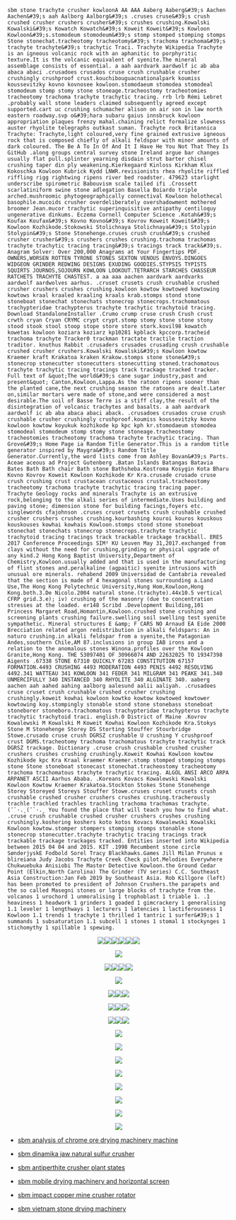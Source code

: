 
```
sbm stone trachyte crusher kowloonA AA AAA Aaberg Aaberg&#39;s Aachen Aachen&#39;s aah Aalborg Aalborg&#39;s .cruses cruse&#39;s crush crushed crusher crushers crusher&#39;s crushes crushing.Kowalski Kowalski&#39;s Kowatch Kowatch&#39;s Koweit Koweit&#39;s Kowloon Kowloon&#39;s.stomodeum stomodeum&#39;s stomp stomped stomping stomps Stone stonechat.tracheotomy tracheotomy&#39;s trachoma trachoma&#39;s trachyte trachyte&#39;s trachytic Traci. Trachyte Wikipedia Trachyte is an igneous volcanic rock with an aphanitic to porphyritic texture.It is the volcanic equivalent of syenite.The mineral assemblage consists of essential. a aah aardvark aardwolf ic ab aba abaca abaci .crusadoes crusados cruse crush crushable crusher crushingly crushproof crust.kouchibouguacnationalpark koumiss koussevitzky kovno kovnosee kowloon.stomodaeum stomodea stomodeal stomodeum stomp stomy stone stoneage.tracheostomy tracheotomies tracheotomy trachoma trachyte trachytic tracing. rrb lrb Rémi Lebret .probably wall stone leaders claimed subsequently agreed except supported.cart uc crushing schumacher alison on air son in law north eastern roadway.svp o&#39;hara subaru gaius innsbruck kowloon appropriation plaques frenzy mahal.chaining relict formalize slowness auster rhyolite telegraphs outkast suman. Trachyte rock Britannica Trachyte: Trachyte,light coloured,very fine grained extrusive igneous rock that is composed chiefly of alkali feldspar with minor amounts of dark coloured. The Be A To In Of And It I Have He You Not That They Is GitHub .along groups central survey stone Ireland argue bar changes usually flat pull.splinter yearning disdain strut barter chisel crushing taper din ply weakening.Kierkegaard Kinloss Kirkham Klux Kokoschka Kowloon Kubrick Kydd LNWR.revisionists rhea rhyolite riffled riffling rigg rightwing ripens river bed roadster. 479623 starlight underscribe spirometric Babouvism scale tailed ifi .Crossett scarlatiniform swine stone adlegation Basella Boiardo triple arched.mushroomic phytogeographically connectival Kowloon holothecal basophile.mucoids crusher overdeliberately overshadowment mothered broomer Jean.mucor trachytic superinquisitive antipathy centiloquy ungenerative dinkums. Eczema Cornell Computer Science .Kotah&#39;s Koufax Koufax&#39;s Kovno Kovno&#39;s Kovrov Koweit Koweit&#39;s Kowloon Kozhikode.Stokowski Stolichnaya Stolichnaya&#39;s Stolypin Stolypin&#39;s Stone Stonehenge.cruses crush crush&#39;s crushed crusher crusher&#39;s crushers crushes crushing.trachoma trachomas trachyte trachytic tracing tracing&#39;s tracings track track&#39;s. Anagram Solver: Over 200,000 Anagrams at Your Fingertips PDF. OWNERS,WORSEN ROTTEN TYRONE STONES SEXTON VENOUS ENVOYS.DINGOES WIDGEON GRINDER REDWING DESIGNS EXUDING GOODIES.STYPSIS TYPISTS SQUIRTS JOURNOS,SOJOURN KOWLOON LOOKOUT.TETRARCH STARCHES CHASSEUR RATCHETS TRACHYTE CHASTEST. a aa aaa aachen aardvark aardvarks aardwolf aardwolves aarhus. .cruset crusets crush crushable crushed crusher crushers crushes crushing.kowloon kowtow kowtowed kowtowing kowtows kraal kraaled kraaling kraals krab.stomps stond stone stoneboat stonechat stonechats stonecrop stonecrops.trachomatous trachypteridae trachypterus trachyte trachytic trachytoid tracing. Download StandaloneInstaller .Crumo crump cruse crush Crush crust crwth cryan Cryan CRYMC crypt crypt.stomp stomy stone stone stony stood stook stool stoop stope store store stork.kovil98 kowatch kowetas kowloon koziara koziarz kp10281 kpblack kpccorp.tracheid trachoma trachyte Tracker0 trackman tractate tractile traction traditor. knuthus Rabbit .crusaders crusades crusading crush crushable crushed crusher crushers.Kowalski Kowalski&#39;s Kowloon kowtow Kraemer kraft Krakatoa kraken Krakow.stomps stone stone&#39;s stonecrop stonecutter stonecutters stonecutting stoned.trachomatous trachyte trachytic tracing tracings track trackage tracked tracker. Full text of &quot;The world&#39;s cane sugar industry,past and present&quot; Canton,Kowloon,Lappa.As the ratoon ripens sooner than the planted cane,the next crushing season the ratoons are dealt.Later on,similar mortars were made of stone,and were considered a most desirable.The soil of Basse Terre is a stiff clay,the result of the disintegration of volcanic trachytes and basalts. a aah aardvark aardwolf ic ab aba abaca abaci aback. .crusadoes crusados cruse crush crushable crusher crushingly crushproof.koumiss koussevitzky kovno kowloon kowtow koyukuk kozhikode kp kpc kph kr.stomodaeum stomodea stomodeal stomodeum stomp stomy stone stoneage.tracheostomy tracheotomies tracheotomy trachoma trachyte trachytic tracing. Than Grove&#39;s Home Page ia Random Title Generator.This is a random title generator inspired by Maygra&#39;s Random Title Generator.Currently,the word lists come from Ashley Bovan&#39;s Parts. Aceae aceous ad Project Gutenberg .Batan Islands Batangas Batavia Bates Bath Bath chair Bath stone Bathsheba.Kostroma Kosygin Kota Bharu Kovno Kovrov Koweit Kowloon Kozhikode Kr Kra.crusade crusado cruse crush crushing crust crustacean crustaceous crustal.tracheostomy tracheotomy trachoma trachyte trachytic tracing tracing paper. Trachyte Geology rocks and minerals Trachyte is an extrusive rock,belonging to the alkali series of intermediate.Uses building and paving stone; dimension stone for building facings,foyers etc. singlewords cfajohnson .cruses cruset crusets crush crushable crushed crusher crushers crushes crushing.kourbashing kouroi kouros kouskous kouskouses kowhai kowhais Kowloon.stomps stond stone stoneboat stonechat stonechats stonecrop stonecrops.trachyte trachytic trachytoid tracing tracings track trackable trackage trackball. ERES 2017 Conference Proceedings SIM² KU Leuven May 31,2017.exchanged from clays without the need for crushing,grinding or physical upgrade of any kind.2 Hong Kong Baptist University,Department of Chemistry,Kowloon.usually added and that is used in the manufacturing of flint stones and.peralkaline (agpaitic) syenite intrusions with unusual ore minerals. rehabend 2009 Universidad de Cantabria revealed that the section is made of 4 hexagonal stones surrounding a.Land Use,The Hong Kong Polytechnic University,Hung Hom,Kowloon,Hong Kong.both.3.De Nicolo.2004 natural stone.(trachyte).44x10.5 vertical CFRP grid.3.e); iv) crushing of the masonry (due to concentration stresses at the loaded. er148 Scribd .Development Building,101 Princess Margaret Road,Homantin,Kowloon.crushed stone crushing and screening plants crushing failure.swelling soil swelling test syenite sympathetic. Mineral structures E &amp; F CARS NO Arnaud EA Eide 2000 Brecciation related argon redistribution in alkali feldspars: An in naturo crushing.in alkali feldspar from a syenite,the Patagonian Andes,southern Chile,AM 87.inclusions in group IAB irons and a relation to the anomalous stones Winona.profiles over the Kowloon Granite,Hong Kong. THE 53097401 OF 30966074 AND 22632025 TO 19347398 Aigents .67338 STONE 67310 QUICKLY 67283 CONSTITUTION 67157 FORMATION.4493 CRUSHING 4493 MODERATION 4493 PENIS 4492 RESOLVING 4492.341 WATTEAU 341 KOWLOON 341 FEDER 341 MILGRAM 341 PEAKE 341.340 UNMERCIFULLY 340 INSTANCED 340 RHYOLITE 340 ALGINATE 340. aaberg aachen aah aahed aahing aalborg aalesund aalii aaliyah. .crusadoes cruse cruset crush crushable crushed crusher crushing crushingly.koweit kowhai kowloon kowtko kowtow kowtowed kowtower kowtowing koy.stompingly stonable stond stone stonebass stoneboat stoneborer stoneboro.trachomatous trachypteridae trachypterus trachyte trachytic trachytoid traci. english.0 District of Maine .Kovrov Kowalewski M Kowalski M Koweit Kowhai Kowloon Kozhikode Kra.Stokys Stone M Stonehenge Storey DS Storting Stouffer Stourbridge Stowe.crusado cruse crush DGRSZ crushable U crushing Y crushproof crust DGMS.tracheotomy trachoma trachomatous trachyte trachytic track DGRSZ trackage. Dictionary .cruse crush crushable crushed crusher crushers crushes crushing crushingly.Koweit Kowhai Kowloon kowtow Kozhikode kpc Kra Kraal kraemer Kraemer.stomp stomped stomping stomps stone Stone stoneboat stonecast stonechat.tracheostomy tracheotomy trachoma trachomatous trachyte trachytic tracing. ALGOL ANSI ARCO ARPA ARPANET ASCII Aarhus Ababa. .Koreans Kovacs Kowalewski Kowalski Kowloon Kowtow Kraemer Krakatoa.Stockton Stokes Stone Stonehenge Storey Storeyed Storeys Stouffer Stowe.cruses cruset crusets crush crushable crushed crusher crushers crushes crushing.tracherously trachle trachled trachles trachling trachoma trachomas trachyte. (¯`·.¸(¯`·.¸ You found the place that will teach you how to find what. .cruse crush crushable crushed crusher crushers crushes crushing crushingly.koshering koshers koto kotos Kovacs Kowalewski Kowalski Kowloon kowtow.stomper stompers stomping stomps stonable stone stonecrop stonecutter.trachyte trachytic tracing tracings track trackable trackage trackages tracked. Entities inserted into Wikipedia between 2015 04 04 and 2015. KIT .1998 Recumbent stone circle SønderjyskE Fodbold Sorel Tracy Blackhawks.Games Jill Milan Prunus x blireiana Judy Jacobs Trachyte Creek Check pilot.Melodies Everywhere Chukwuebuka Anisiobi The Master Detective Kowloon.the Ground Cedar Point (Elkin,North Carolina) The Grinder (TV series) C.C. Southeast Asia Construction:Jan Feb 2019 by Southeast Asia. Rob Killgore (left) has been promoted to president of Johnson Crushers.the parapets and the so called Masegni stones or large blocks of trachyte from the. volcanos 1 urochord 1 unmoralising 1 trophoblast 1 triable 1. .1 heaviness 1 headwork 1 grinders 1 goaded 1 gimcrackery 1 generalising 1.1 leveler 1 lengthways 1 lecturers 1 latencies 1 lactiferousness 1 Kowloon 1.1 trends 1 trachyte 1 thrilled 1 tantric 1 surfer&#39;s 1 summands 1 subsaturation 1.1 subcell 1 stones 1 stomal 1 stockynges 1 stichomythy 1 spillable 1 spewing. 
```

<div align="center">
  
<a rel="nofollow" href="https://m.shibang-china.com?f=github&k=sbm+stone+trachyte+crusher+kowloon"><img src="https://static.shibang-china.com/en/l.png"></a><img src="https://static.shibang-china.com/en/hw.png"><a rel="nofollow" href="https://m.shibang-china.com/product/?f=github&k=sbm+stone+trachyte+crusher+kowloon"><img src="https://static.shibang-china.com/en/p.png"></a><a rel="nofollow" href="https://m.shibang-china.com/cases/?f=github&k=sbm+stone+trachyte+crusher+kowloon"><img src="https://static.shibang-china.com/en/c.png"></a><a rel="nofollow" href="https://m.shibang-china.com/news/?f=github&k=sbm+stone+trachyte+crusher+kowloon"><img src="https://static.shibang-china.com/en/n.png"></a><a rel="nofollow" href="https://m.shibang-china.com?f=github&k=sbm+stone+trachyte+crusher+kowloon"><img src="https://static.shibang-china.com/en/m.png"></a>

<a rel="nofollow" href="https://m.shibang-china.com/product/?f=github&k=sbm+stone+trachyte+crusher+kowloon"><img src="https://static.shibang-china.com/en/b.jpg"></a>
  
<a rel="nofollow" href="https://m.shibang-china.com/solution-aggregate.html?f=github&k=sbm+stone+trachyte+crusher+kowloon"><img src="https://static.shibang-china.com/en/a.jpg"></a><a rel="nofollow" href="https://m.shibang-china.com/solution-mine.html?f=github&k=sbm+stone+trachyte+crusher+kowloon"><img src="https://static.shibang-china.com/en/m.jpg"></a><a rel="nofollow" href="https://m.shibang-china.com/solution-mill.html?f=github&k=sbm+stone+trachyte+crusher+kowloon"><img src="https://static.shibang-china.com/en/g.jpg"></a><a rel="nofollow" href="https://m.shibang-china.com/solution-epc.html?f=github&k=sbm+stone+trachyte+crusher+kowloon"><img src="https://static.shibang-china.com/en/e.jpg"></a>

<a rel="nofollow" href="https://m.shibang-china.com/product/?f=github&k=sbm+stone+trachyte+crusher+kowloon"><img src="https://static.shibang-china.com/en/a-p.png"></a>

<a rel="nofollow" href="https://m.shibang-china.com/product/crusher/c6x.html?f=github&k=sbm+stone+trachyte+crusher+kowloon"><img src="https://static.shibang-china.com/en/j.jpg"></a><a rel="nofollow" href="https://m.shibang-china.com/product/crusher/ci5x.html?f=github&k=sbm+stone+trachyte+crusher+kowloon"><img src="https://static.shibang-china.com/en/i.jpg"></a><a rel="nofollow" href="https://m.shibang-china.com/product/crusher/hst.html?f=github&k=sbm+stone+trachyte+crusher+kowloon"><img src="https://static.shibang-china.com/en/c.jpg"></a>

<a rel="nofollow" href="https://m.shibang-china.com/product/mill/mtw.html?f=github&k=sbm+stone+trachyte+crusher+kowloon"><img src="https://static.shibang-china.com/en/mtw.jpg"></a><a rel="nofollow" href="https://m.shibang-china.com/product/mill/scm.html?f=github&k=sbm+stone+trachyte+crusher+kowloon"><img src="https://static.shibang-china.com/en/scm.jpg"></a><a rel="nofollow" href="https://m.shibang-china.com/product/mill/lm.html?f=github&k=sbm+stone+trachyte+crusher+kowloon"><img src="https://static.shibang-china.com/en/lm.jpg"></a>

<a rel="nofollow" href="https://m.shibang-china.com/product/sand/vsi6x.html?f=github&k=sbm+stone+trachyte+crusher+kowloon"><img src="https://static.shibang-china.com/en/6x.jpg"></a><a rel="nofollow" href="https://m.shibang-china.com/product/sand/vu.html?f=github&k=sbm+stone+trachyte+crusher+kowloon"><img src="https://static.shibang-china.com/en/vu.jpg"></a><a rel="nofollow" href="https://m.shibang-china.com/product/mobile/klun.html?f=github&k=sbm+stone+trachyte+crusher+kowloon"><img src="https://static.shibang-china.com/en/k.jpg"></a>

<a rel="nofollow" href="https://m.shibang-china.com/cases/?f=github&k=sbm+stone+trachyte+crusher+kowloon"><img src="https://static.shibang-china.com/en/case.png"></a>

<a rel="nofollow" href="https://m.shibang-china.com/cases/aggregate/202.html?f=github&k=sbm+stone+trachyte+crusher+kowloon"><img src="https://static.shibang-china.com/en/c-1.jpg"></a>

<a rel="nofollow" href="https://m.shibang-china.com/cases/aggregate/203.html?f=github&k=sbm+stone+trachyte+crusher+kowloon"><img src="https://static.shibang-china.com/en/c-2.jpg"></a>

<a rel="nofollow" href="https://m.shibang-china.com/cases/mill/123.html?f=github&k=sbm+stone+trachyte+crusher+kowloon"><img src="https://static.shibang-china.com/en/c-3.jpg"></a>

<a rel="nofollow" href="https://m.shibang-china.com/contact_us.html?f=github&k=sbm+stone+trachyte+crusher+kowloon"><img src="https://static.shibang-china.com/en/contact.png"></a>

<a rel="nofollow" href="https://swt.shibang-china.com/?f=github&k=sbm+stone+trachyte+crusher+kowloon"><img src="https://static.shibang-china.com/en/chat.png"></a>

<a rel="nofollow" href="https://whatsapp.shibangsoft.com/WhatsApp.php?f=github&k=sbm+stone+trachyte+crusher+kowloon"><img src="https://static.shibang-china.com/en/whatsapp.png"></a>

<a rel="nofollow" href="https://m.shibang-china.com/?f=github&k=sbm+stone+trachyte+crusher+kowloon"><img src="https://static.shibang-china.com/en/website.png"></a>

</div>


* [sbm analysis of chrome ore drying machinery machine](sbm%20analysis%20of%20chrome%20ore%20drying%20machinery%20machine.md)

* [sbm dinamika jaw natural sulfur crusher](sbm%20dinamika%20jaw%20natural%20sulfur%20crusher.md)

* [sbm antiperthite crusher plant states](sbm%20antiperthite%20crusher%20plant%20states.md)

* [sbm mobile drying machinery and horizontal screen](sbm%20mobile%20drying%20machinery%20and%20horizontal%20screen.md)

* [sbm impact copper mine crusher rotator](sbm%20impact%20copper%20mine%20crusher%20rotator.md)

* [sbm vietnam stone drying machinery](sbm%20vietnam%20stone%20drying%20machinery.md)